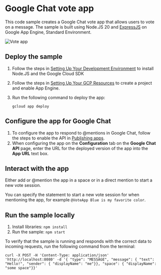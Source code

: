 # Google Chat vote app

This code sample creates a Google Chat vote app that allows users to vote
on a message. The sample is built using Node.JS 20 and [ExpressJS](https://expressjs.com)
on Google App Engine, Standard Environment.

![Vote app](./showcase.png)

## Deploy the sample

  1. Follow the steps in [Setting Up Your Development Environment](https://cloud.google.com/appengine/docs/standard/setting-up-environment?tab=node.js)
     to install Node.JS and the Google Cloud SDK

  1. Follow the steps in [Setting Up Your GCP Resources](https://cloud.google.com/appengine/docs/standard/managing-projects-apps-billing#create)
     to create a project and enable App Engine.

  1. Run the following command to deploy the app:
     ```
     gcloud app deploy
     ```

## Configure the app for Google Chat

  1. To configure the app to respond to @mentions in Google Chat, follow
     the steps to enable the API in
     [Publishing apps](https://developers.google.com/chat/how-tos/apps-publish).
  1. When configuring the app on the **Configuration** tab on the
     **Google Chat API** page, enter the URL for the deployed version
     of the app into the **App URL** text box.

## Interact with the app

Either add or @mention the app in a space or in a direct mention to start a new vote session.

You can specify the statement to start a new vote session for when mentioning the app,
for example `@VoteApp Blue is my favorite color`.

## Run the sample locally

  1. Install libraries:
     `npm install`
  1. Run the sample:
     `npm start`

To verify that the sample is running and responds with the correct data
to incoming requests, run the following command from the terminal:

```
curl -X POST -H 'Content-Type: application/json' 'http://localhost:8080' -d '{ "type": "MESSAGE", "message": { "text": "Hello!", "sender": { "displayName": "me"}}, "space": { "displayName": "some space"}}'
```
